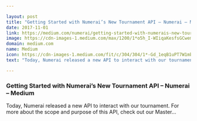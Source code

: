 ```yaml
---

layout: post
title: "Getting Started with Numerai’s New Tournament API – Numerai – Medium"
date: 2017-11-01
link: https://medium.com/numerai/getting-started-with-numerais-new-tournament-api-77396e895e72?source=rss------machine_learning-5
image: https://cdn-images-1.medium.com/max/1200/1*o5h_I-WIiqaKesfsGCwemw.png
domain: medium.com
name: Medium
icon: https://cdn-images-1.medium.com/fit/c/304/304/1*-Gd_1eqB1uPT7W1mbEEE4w.png
text: "Today, Numerai released a new API to interact with our tournament. For more about the scope and purpose of this API, check out our Master…"

---
```


### Getting Started with Numerai’s New Tournament API – Numerai – Medium

Today, Numerai released a new API to interact with our tournament. For more about the scope and purpose of this API, check out our Master…